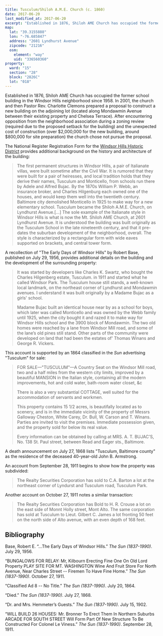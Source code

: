 ```yaml
---
title: Tusculum/Shiloh A.M.E. Church (c. 1860)
date: 2017-06-20
last_modified_at: 2017-06-20
excerpt: "Established in 1876, Shiloh AME Church has occupied the former Tusculum school building in the Windsor Hills neighborhood since 1958."
map:
  lat: "39.3155888"
  lon: "-76.685847"
  address: "2601 Lyndhurst Avenue"
  zipcode: "21216"
  osm:
    element: "way"
    uid: "336560360"
property:
  ward: "15"
  section: "28"
  block: "2826C"
  lot: "018"
---
```


Established in 1876, Shiloh AME Church has occupied the former school building in the Windsor Hills neighborhood since 1958. In 2001, the church and then Pastor Rev. Charlotte Clemons prepared a proposal to construct a new building on the adjoining lot (located along Mondawmin Avenue between their existing property and Chelsea Terrace). After encountering opposition from the neighborhood association during a zoning review (required due to the proposed setback for the building) and the unexpected cost of construction (over $2,000,000 for the new building, around $800,000 for site preparation) the church chose not pursue the proposal.

The National Register Registration Form for the [Windsor Hills Historic District](https://mht.maryland.gov/secure/medusa/PDF/NR_PDFs/NR-1313.pdf) provides additional background on the history and architecture of the building:

> The first permanent structures in Windsor Hills, a pair of Italianate villas, were built sometime after the Civil War. It is rumored that they were built for a pair of heiresses, and local tradition holds that they derive their names, Tusculum and Monticello, from schools run there by Adele and Alfred Bujac. By the 1870s William P. Webb, an insurance broker, and Charles Hilgenburg each owned one of the houses, and would keep them well into the twentieth century. Baltimore city demolished Monticello in 1925 to make way for a new elementary school. Tusculum became the Shiloh A.M.E. Church, on Lyndhurst Avenue.[…] The sole example of the Italianate style in Windsor Hills is what is now the Mt. Shiloh AME Church, at 2601 Lyndhurst Avenue. It is understood the building was built originally as the Tusculum School in the late nineteenth century, and that it pre-dates the suburban development of the neighborhood, overall. The style is characterized by a rectangular form with wide eaves supported on brackets, and central tower form.

A recollection of "The Early Days of Windsor Hills" by Robert Base, published on July 29, 1956, provides additional details on the building and the development of the surrounding property:

> It was started by developers like Charles K. Swartz, who bought the Charles Hilgenberg estate, Tusculum. in 1911 and started what he called Windsor Park. The Tusculum house still stands, a well-known local landmark, on the northeast corner of Lyndhurst and Mondawmin avenues. I understand it was built originally by a Madame Bujac as a girls' school.
>
> Madame Bujac built an identical house near by as a school for boys, which later was called Monticello and was owned by the Webb family until 1925, when the city bought it and razed it to make way for Windsor Hills school and the 3900 block of Mondawmin. The two old homes were reached by a lane from Windsor Mill road, and some of the lane’s old pines still stand. Other parts of the community were developed on land that had been the estates of' Thomas Winans and George R. Vickers.

This account is supported by an 1864 classified in the *Sun* advertising "Tusculum" for sale:

> FOR SALE—"TUSCULUM"—A Country Seat on the Windsor Mill road, two and a half miles from the western city limits, improved by a beautiful MANSION in the Italian style, containing all the modern improvements, hot and cold water, bath-room water closet, &c
>
> There is also a very substantial COTTAGE, well suited for the accommodation of servants and workmen.
>
> This property contains 15 1/2 acres, is beautifally located as to scenery, and is in the immediate vicinity of the property of Messrs Galloway Cheston, White Carey, Dr. Bull, W. Carson and T. Winans. Parties are invited to visit the premises. Immediate possession given, and the property sold for below its real value.
>
> Every information can be obtained by calling at MRS. A. T. BUJAC'S, No. 138 St. Paul street, between Read and Eager sts., Baltimore.

A death announcement on July 27, 1868 lists "Tusculum, Baltimore county" as the residence of the deceased 40-year-old John B. Armstrong.

An account from September 28, 1911 begins to show how the property was subdivided:

> The Realty Securities Corporation has sold to C.A. Barton a lot at the northeast corner of Lyndurst and Tusculum road, Tusculum Park.

Another account on October 27, 1911 notes a similar transaction: 

> The Realty Securities Corporation has Bold to H. R. Crouse a lot on the east side of Monnt Holly street, Mont Alto. The same corporation has sold at Tusculum to Lieut. Gilbert C. James a lot fronting 50 feet on the north side of Alto avenue, with an even depth of 168 feet.

## Bibliography

Base, Robert E. “...The Early Days of Windsor Hills.” *The Sun (1837-1990)*. July 29, 1956.

“BUNGALOWS FOR RELAY: Mr, Kilbourn Erecting Fine One On Old Lord Property PLAY SITE FOR MT. WASHINGTON Wine And Fruit Store For North Avenue, Near Charles Street -- Firemen To Have Fine Home.” *The Sun (1837-1990)*. October 27, 1911.

“Classified Ad 8 -- No Title.” *The Sun (1837-1990)*. July 20, 1864.

“Died.” *The Sun (1837-1990)*. July 27, 1868.

“Dr. and Mrs. Hemmeter’s Guests.” *The Sun (1837-1990)*. July 15, 1902.

“WILL BUILD 26 HOUSES: Mr. Bronner To Erect Them In Northern Suburbs ARCADE FOR SOUTH STREET Will Form Part Of New Structure To Be Constructed For Colonel Le Viness.” *The Sun (1837-1990)*. September 28, 1911.